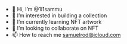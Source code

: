 - 👋 Hi, I’m @1i1sammu
- 👀 I’m interested in building a collection
- 🌱 I’m currently learning NFT artwork 
- 💞️ I’m looking to collaborate on NFT
- 📫 How to reach me samuelrod@icloud.com

<!---
1i1sammu/1i1sammu is a ✨ special ✨ repository because its `README.md` (this file) appears on your GitHub profile.
You can click the Preview link to take a look at your changes.
--->
